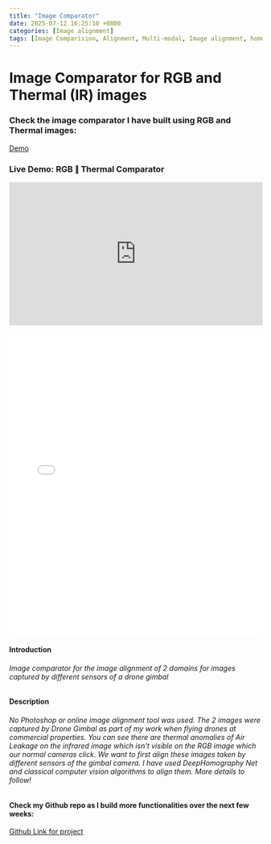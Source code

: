 ```yaml
---
title: "Image Comparator"
date: 2025-07-12 16:25:10 +0800
categories: [Image alignment]
tags: [Image Comparision, Alignment, Multi-modal, Image alignment, homography, transformation, python, homographynet]
---
```


# Image Comparator for RGB and Thermal (IR) images

### Check the image comparator I have built using RGB and Thermal images: 
[Demo](https://amartyacsb.github.io/ImageComparator)

### Live Demo: RGB ∥ Thermal Comparator

<div style="position:relative; padding-bottom:56.25%; height:0; overflow:hidden; margin-bottom:1rem;">
  <iframe
    src="https://amartyacsb.github.io/ImageComparator/"
    style="position:absolute; top:0; left:0; width:100%; height:100%; border:0;"
    allowfullscreen
  ></iframe>
</div>
<iframe src="…/ImageComparator/" width="100%" height="600" frameborder="0"></iframe>


#### Introduction
###### Image comparator for the image alignment of 2 domains for images captured by different sensors of a drone gimbal 

#### Description
###### No Photoshop or online image alignment tool was used. The 2 images were captured by Drone Gimbal as part of my work when flying drones at commercial properties. You can see there are thermal anomalies of Air Leakage on the infrared image which isn't visible on the RGB image which our normal cameras click. We want to first align these images taken by different sensors of the gimbal camera. I have used DeepHomography Net and classical computer vision algorithms to align them. More details to follow!

#### Check my Github repo as I build more functionalities over the next few weeks: 
[Github Link for project](https://github.com/AmartyaCSB/ImageComparator)
